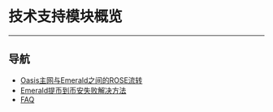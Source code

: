 # 技术支持模块概览

------

## 导航

- [Oasis主网与Emerald之间的ROSE流转](./oasis主网与emerald之间的rose流转/oasis主网与emerald之间的rose流转.md)
- [Emerald提币到币安失败解决方法](./Emerald提币到币安失败解决方法.md)
- [FAQ](./FAQ.md)

